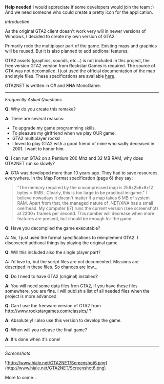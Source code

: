 **Help needed**
I would appreciate if some developers would join the team :)
And we need someone who could create a pretty icon for the application.

_Introduction_

As the original GTA2 client doesn't work very will in newer versions of Windows, I decided to create my own version of GTA2.

Primarily redo the multiplayer part of the game. Existing maps and graphics will be reused. But it is also planned to add addional features.

GTA2 assets (graphics, sounds, etc...) is not included in this project, the free version GTA2 version from Rockstar Games is required. The source of GTA was not decompiled. I just used the official documentation of the map and style files. These specifications are available [here](http://www.hiale.net/GTA2NET/gta2formats.zip).

GTA2NET is written in C# and ~~XNA~~ MonoGame.


---


_Frequently Asked Questions_

**Q**: Why do you create this remake?

**A**: There are several reasons:
  * To upgrade my game programming skills.
  * To pleasure my girlfriend when we play OUR game.
  * GTA2 multiplayer rocks!
  * I loved to play GTA2 with a good friend of mine who sadly deceased in 2001. I want to honor him.

**Q**: I can run GTA2 on a Pentium 200 Mhz and 32 MB RAM, why does GTA2NET run so slowly?

**A**: GTA was developed more than 10 years ago. They had to save resources everywhere. In the Map Format specification (page 6) they say:
> "The memory required by the uncompressed map is 256x256x8x12 bytes = 6MB . Clearly, this is too large to be practical in-game."
I believe nowadays it doesn't matter if a map takes 6 MB of system RAM. Apart from that, the managed nature of .NET/XNA has a small overhead. My computer (i7) runs the current version (see screenshot) at 2200+ frames per second. This number will decrease when more features are present, but should be enough for the game.

**Q**: Have you decompiled the game executable?

A: No, I just used the format specifications to reimplement GTA2. I discovered addional things by playing the original game.

**Q**: Will this included also the single player part?

A: I'd love to, but the script files are not documented. Missions are descriped in these files. So chances are low...

**Q**: Do I need to have GTA2 (original) installed?

**A**: You will need some data files fron GTA2, if you have these files somewhere, you are fine. I will publish a list of all needed files when the project is more advanced.

**Q**: Can I use the freeware version of GTA2 from http://www.rockstargames.com/classics/ ?

**A**: Absolutely! I also use this version to develop the game.

**Q**: When will you release the final game?

**A**: It's done when it's done!


---


_Screenshots_

![http://www.hiale.net/GTA2NET/Screenshot6.png](http://www.hiale.net/GTA2NET/Screenshot6.png)

More to come...